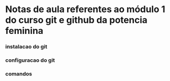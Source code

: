# Notas de aula referentes ao módulo 1 do curso git e github da potencia feminina

### instalacao do git

### configuracao do git

### comandos
